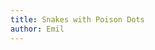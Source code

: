 ```yaml
---
title: Snakes with Poison Dots
author: Emil
---
```

<div class="breakout">
<img alt="" src="/img/IMG_0768.jpg" />
</div>